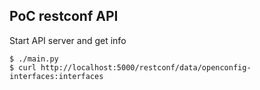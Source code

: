 ## PoC restconf API
Start API server and get info
```shell
$ ./main.py
$ curl http://localhost:5000/restconf/data/openconfig-interfaces:interfaces
```

